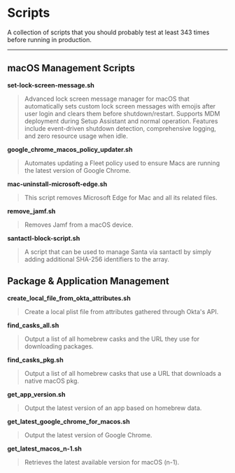 # Scripts
A collection of scripts that you should probably test at least 343 times before running in production.

<hr>

## macOS Management Scripts

**set-lock-screen-message.sh**
> Advanced lock screen message manager for macOS that automatically sets custom lock screen messages with emojis after user login and clears them before shutdown/restart. Supports MDM deployment during Setup Assistant and normal operation. Features include event-driven shutdown detection, comprehensive logging, and zero resource usage when idle.

**google_chrome_macos_policy_updater.sh**
> Automates updating a Fleet policy used to ensure Macs are running the latest version of Google Chrome.

**mac-uninstall-microsoft-edge.sh**
> This script removes Microsoft Edge for Mac and all its related files.

**remove_jamf.sh**
> Removes Jamf from a macOS device.

**santactl-block-script.sh**
> A script that can be used to manage Santa via santactl by simply adding additional SHA-256 identifiers to the array.

## Package & Application Management

**create_local_file_from_okta_attributes.sh**
> Create a local plist file from attributes gathered through Okta's API.

**find_casks_all.sh**
> Output a list of all homebrew casks and the URL they use for downloading packages.

**find_casks_pkg.sh**
> Output a list of all homebrew casks that use a URL that downloads a native macOS pkg.

**get_app_version.sh**
> Output the latest version of an app based on homebrew data.

**get_latest_google_chrome_for_macos.sh**
> Output the latest version of Google Chrome.

**get_latest_macos_n-1.sh**
> Retrieves the latest available version for macOS (n-1).
